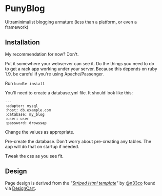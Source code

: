PunyBlog
========

Ultraminimalist blogging armature (less than a platform, or even a framework)


Installation
------------

My recommendation for now? Don't.

Put it somewhere your webserver can see it.
Do the things you need to do to get a rack app working under your server.
Because this depends on ruby 1.9, be careful if you're using Apache/Passenger.

Run `bundle install`

You'll need to create a database.yml file. It should look like this:

    ---
    :adapter: mysql
    :host: db.example.com
    :database: my_blog
    :user: user
    :password: drowssap

Change the values as appropriate.

Pre-create the database. Don't worry about pre-creating any tables. The app will do that on startup if needed.

Tweak the css as you see fit.

Design
------

Page design is derived from the _"[Striped Html template](http://html5up.net/striped/)"_ by [@n33co](https://twitter.com/n33co) found via [DesignCart](http://www.designcart.org/).
